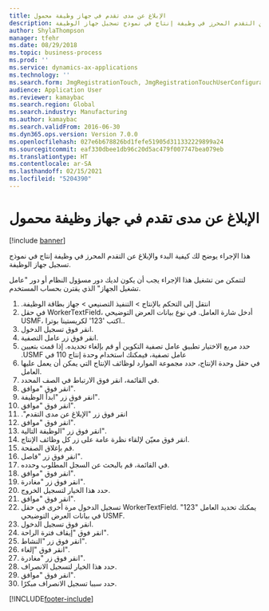 ```yaml
---
title: الإبلاغ عن مدى تقدم في جهاز وظيفة محمول
description: هذا الإجراء يوضح لك كيفية البدء والإبلاغ عن التقدم المحرز في وظيفة إنتاج في نموذج تسجيل جهاز الوظيفة.
author: ShylaThompson
manager: tfehr
ms.date: 08/29/2018
ms.topic: business-process
ms.prod: ''
ms.service: dynamics-ax-applications
ms.technology: ''
ms.search.form: JmgRegistrationTouch, JmgRegistrationTouchUserConfiguration, JmgRegistrationTouchStart, JmgRegistrationTouchReportFeedback, JmgRegistrationTouchAssignedJobs, JmgRegistrationTouchBreak, JmgRegistrationTouchLeave, JmgRegistrationTouchIndirectActivity, JmgDialogForm, JmgRegistrationTouchReportProgress, JmgFeedbackWizard, JmgJobBundleProdFeedback
audience: Application User
ms.reviewer: kamaybac
ms.search.region: Global
ms.search.industry: Manufacturing
ms.author: kamaybac
ms.search.validFrom: 2016-06-30
ms.dyn365.ops.version: Version 7.0.0
ms.openlocfilehash: 027e6b678826bd1fefe51905d311332229899a24
ms.sourcegitcommit: eaf330dbee1db96c20d5ac479f007747bea079eb
ms.translationtype: HT
ms.contentlocale: ar-SA
ms.lasthandoff: 02/15/2021
ms.locfileid: "5204390"
---
```

# <a name="report-progress-on-a-mobile-job-device"></a>الإبلاغ عن مدى تقدم في جهاز وظيفة محمول

[!include [banner](../../includes/banner.md)]

هذا الإجراء يوضح لك كيفية البدء والإبلاغ عن التقدم المحرز في وظيفة إنتاج في نموذج تسجيل جهاز الوظيفة.



لتتمكن من تشغيل هذا الإجراء يجب أن يكون لديك دور مسؤول النظام أو دور "عامل تشغيل الجهاز" الذي يقترن بحساب المستخدم.

1. انتقل إلى التحكم بالإنتاج > ‏‫التنفيذ التصنيعي > جهاز بطاقة الوظيفة.
2. في حقل WorkerTextField، أدخل شارة العامل. في نوع بيانات العرض التوضيحي USMF، اكتب '123' لكريستينا بوترا..
3. انقر فوق تسجيل الدخول.
4. انقر فوق زر عامل التصفية.
5. حدد مربع الاختيار ‏‫تطبيق عامل تصفية التكوين أو قم بإلغاء تحديده. إذا قمت بتعيين عامل تصفية، فيمكنك استخدام وحدة إنتاج 110 في USMF.
6. في حقل وحدة الإنتاج، حدد مجموعة الموارد لوظائف الإنتاج التي يمكن أن يعمل عليها العامل.
7. في القائمة، انقر فوق الارتباط في الصف المحدد.
8. انقر فوق "موافق".
9. انقر فوق زر "ابدأ الوظيفة".
10. انقر فوق "موافق".
11. انقر فوق زر "‏‫الإبلاغ عن مدى التقدم".
12. انقر فوق "موافق".
13. انقر فوق زر "الوظيفة التالية".
14. انقر فوق معيّن لإلقاء نظرة عامة على زر كل وظائف الإنتاج.
15. قم بإغلاق الصفحة.
16. انقر فوق زر "فاصل".
17. في القائمة، قم بالبحث عن السجل المطلوب وحدده.
18. انقر فوق "موافق".
19. انقر فوق زر "مغادرة".
20. حدد هذا الخيار لتسجيل الخروج.
21. انقر فوق "موافق".
22. تسجيل الدخول مرة أخرى في حقل WorkerTextField. يمكنك تحديد العامل "123" في بيانات العرض التوضيحي USMF.
23. انقر فوق تسجيل الدخول.
24. انقر فوق "‏‫إيقاف فترة الراحة‬".
25. انقر فوق زر "النشاط".
26. انقر فوق "إلغاء".
27. انقر فوق زر "مغادرة".
28. حدد هذا الخيار لتسجيل الانصراف.
29. انقر فوق "موافق".
30. حدد سببا تسجيل الانصراف مبكرًا.



[!INCLUDE[footer-include](../../../includes/footer-banner.md)]